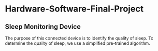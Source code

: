 # Hardware-Software-Final-Project

## Sleep Monitoring Device
The purpose of this connected device is to identify the quality of sleep. To determine the quality of sleep, we use a simplified pre-trained algorithm.
